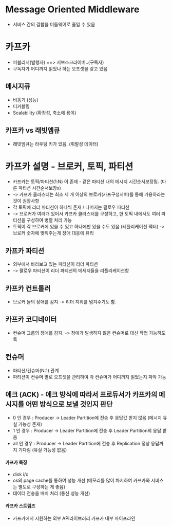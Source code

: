 # Message Oriented Middleware
- 서비스 간의 결합을 미들웨어로 줄일 수 있음

# 카프카
- 퍼블리서(발행자) ==> 서브스크라이버..(구독자) 
- 구독자가 어디까지 읽었나 하는 오프셋을 갖고 있음
## 메시지큐 
- 비동기 (성능)
- 디커블링
- Scalability (확장성, 축소에 용이)
## 카프카 vs 래빗엠큐
- 래빗엠큐는 라우팅 키가 있음. (휘발성 데이터)

# 카프카 설명 - 브로커, 토픽, 파티션
- 카프카는 토픽/파티션(1:N) 이 존재 - 같은 파티션 내의 메시지 시간순서보장됨. (다른 파티션 시간순서보장x)
- -> 카프카 클러스터는 최소 세 개 이상의 브로커(카프구성서버)를 통해 가용하라는 것이 권장사항
- 각 토픽에 리더 파티션이 하나씩 존재 / 나머지는 팔로우 파티션
- -> 브로커가 여러개 있어서 카프카 클러스터를 구성하고, 한 토픽 내에서도 여러 파티션을 구성하여 병렬 처리 가능
- 토픽이 각 브로커에 있을 수 있고 하나에만 있을 수도 있음 (레플리케이션 팩터) -> 브로커 숫자에 맞춰주는게 장애 대응에 유리
## 카프카 파티션
- 외부에서 바라보고 있는 파티션이 리더 파티션 
- -> 팔로우 파티션이 리더 파티션의 메세지들을 리플리케이션함 
## 카프카 컨트롤러
- 브로커 들의 장애를 감지 -> 리더 지위를 넘겨주기도 함.
## 카프카 코디네이터 
- 컨슈머 그룹의 장애를 감지. -> 장애가 발생하지 않은 컨슈머로 대신 작업 가능하도록
## 컨슈머
- 파티션/컨슈머(N:1) 관계
- 파티션이 컨슈머 별로 오프셋을 관리하여 각 컨슈머가 어디까지 읽었는지 파악 가능 

## 에크 (ACK) - 에크 방식에 따라서 프로듀서가 카프카의 메시지를 어떤 방식으로 보낼 것인지 판단
- 0 인 경우 : Producer -> Leader Partition에 전송 후 응답값 받지 않음  (메시지 유실 가능성 존재)
- 1 인 경우 : Producer -> Leader Partition에 전송 후 Leader Partition의 응답 받음
- all 인 경우 : Producer -> Leader Partition에 전송 후 Replication 정상 응답까지 기다림 (유실 가능성 없음)
#### 카프카 특징
- disk i/o
- os의 page cache를 통하여 성능 개선 (메모리를 많이 차지하여 카프카와 서비스는 별도로 구성하는 게 좋음)
- 데이터 전송을 배치 처리 (통신 성능 개선) 
#### 카프카 스트림즈
- 카프카에서 지원하는 외부 API라이브러리 카프카 내부 파이프라인